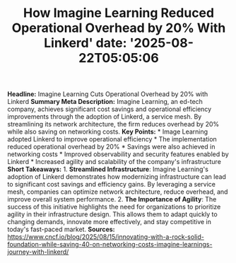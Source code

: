 ﻿---
title: "How Imagine Learning Reduced Operational Overhead by 20% With Linkerd'
date: '2025-08-22T05:05:06"
category: "Markets"
summary: ""
slug: "how imagine learning reduced operational overhead by 20 with"
source_urls:
  - "https://www.cncf.io/blog/2025/08/15/innovating-with-a-rock-solid-foundation-while-saving-40-on-networking-costs-imagine-learnings-journey-with-linkerd/"
seo:
  title: "How Imagine Learning Reduced Operational Overhead by 20% With Linkerd | Hash n Hedge'
  description: '"
  keywords: ["news", "markets", "brief"]
---
**Headline:** Imagine Learning Cuts Operational Overhead by 20% with Linkerd  **Summary Meta Description:** Imagine Learning, an ed-tech company, achieves significant cost savings and operational efficiency improvements through the adoption of Linkerd, a service mesh. By streamlining its network architecture, the firm reduces overhead by 20% while also saving on networking costs.  **Key Points:**  * Image Learning adopted Linkerd to improve operational efficiency * The implementation reduced operational overhead by 20% * Savings were also achieved in networking costs * Improved observability and security features enabled by Linkerd * Increased agility and scalability of the company's infrastructure  **Short Takeaways:**  1. **Streamlined Infrastructure**: Imagine Learning's adoption of Linkerd demonstrates how modernizing infrastructure can lead to significant cost savings and efficiency gains. By leveraging a service mesh, companies can optimize network architecture, reduce overhead, and improve overall system performance. 2. **The Importance of Agility**: The success of this initiative highlights the need for organizations to prioritize agility in their infrastructure design. This allows them to adapt quickly to changing demands, innovate more effectively, and stay competitive in today's fast-paced market.  **Sources:** https://www.cncf.io/blog/2025/08/15/innovating-with-a-rock-solid-foundation-while-saving-40-on-networking-costs-imagine-learnings-journey-with-linkerd/ 
